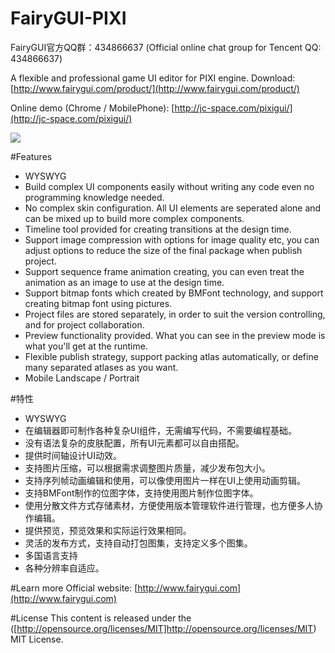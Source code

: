 FairyGUI-PIXI
====

FairyGUI官方QQ群：434866637 (Official online chat group for Tencent QQ: 434866637)

A flexible and professional game UI editor for PIXI engine.
Download: [http://www.fairygui.com/product/](http://www.fairygui.com/product/)

Online demo (Chrome / MobilePhone): [http://jc-space.com/pixigui/](http://jc-space.com/pixigui/)

![](http://www.fairygui.com/images/software.png)  

#Features
* WYSWYG
* Build complex UI components easily without writing any code even no programming knowledge needed.
* No complex skin configuration. All UI elements are seperated alone and can be mixed up to build more complex components.
* Timeline tool provided for creating transitions at the design time.
* Support image compression with options for image quality etc, you can adjust options to reduce the size of the final package when publish project.
* Support sequence frame animation creating, you can even treat the animation as an image to use at the design time.
* Support bitmap fonts which created by BMFont technology, and support creating bitmap font using pictures.
* Project files are stored separately, in order to suit the version controlling, and for project collaboration.
* Preview functionality provided. What you can see in the preview mode is what you'll get at the runtime.
* Flexible publish strategy, support packing atlas automatically, or define many separated atlases as you want.
* Mobile Landscape / Portrait

#特性
* WYSWYG
* 在编辑器即可制作各种复杂UI组件，无需编写代码，不需要编程基础。
* 没有语法复杂的皮肤配置，所有UI元素都可以自由搭配。
* 提供时间轴设计UI动效。
* 支持图片压缩，可以根据需求调整图片质量，减少发布包大小。
* 支持序列帧动画编辑和使用，可以像使用图片一样在UI上使用动画剪辑。
* 支持BMFont制作的位图字体，支持使用图片制作位图字体。
* 使用分散文件方式存储素材，方便使用版本管理软件进行管理，也方便多人协作编辑。
* 提供预览，预览效果和实际运行效果相同。
* 灵活的发布方式，支持自动打包图集，支持定义多个图集。
* 多国语言支持
* 各种分辨率自适应。

#Learn more
Official website: [http://www.fairygui.com](http://www.fairygui.com)

#License
This content is released under the ([http://opensource.org/licenses/MIT]http://opensource.org/licenses/MIT) MIT License.
